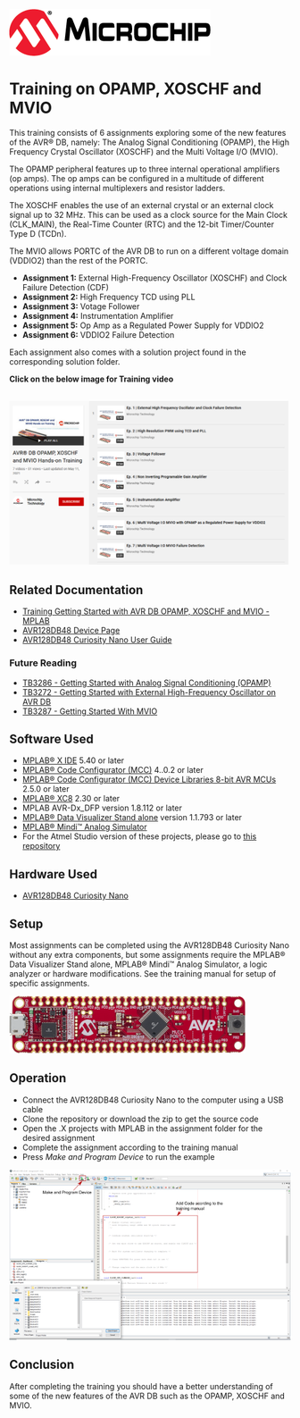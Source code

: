 <!-- Please do not change this logo with link -->
[![MCHP](images/microchip.png)](https://www.microchip.com)

# Training on OPAMP, XOSCHF and MVIO

This training consists of 6 assignments exploring some of the new features of the AVR® DB, namely: The Analog Signal Conditioning (OPAMP), the High Frequency Crystal Oscillator (XOSCHF) and the Multi Voltage I/O (MVIO). 

The OPAMP peripheral features up to three internal operational amplifiers (op amps). The op amps can be configured in a multitude of different operations using internal multiplexers and resistor ladders. 

The XOSCHF enables the use of an external crystal or an external clock signal up to 32 MHz. This can be used as a clock source for the Main Clock (CLK_MAIN), the Real-Time Counter (RTC) and the 12-bit Timer/Counter Type D (TCDn).

The MVIO allows PORTC of the AVR DB to run on a different voltage domain (VDDIO2) than the rest of the PORTC.   

* **Assignment 1:**
External High-Frequency Oscillator (XOSCHF) and Clock Failure Detection (CDF)
* **Assignment 2:**
High Frequency TCD using PLL
* **Assignment 3:**
Votage Follower
* **Assignment 4:**
Instrumentation Amplifier
* **Assignment 5:**
Op Amp as a Regulated Power Supply for VDDIO2
* **Assignment 6:**
VDDIO2 Failure Detection

Each assignment also comes with a solution project found in the corresponding solution folder. 

**Click on the below image for Training video**
<p align="left">
<br><a href="https://www.youtube.com/playlist?list=PL9B4edd-p2ag0ErR65zx306mtoHysMyPh" rel="nofollow"><img src="images/YT_Training_AVR_DB.png" alt="AVR DB" width="500"/></a>
</p>

## Related Documentation

* [Training Getting Started with AVR DB OPAMP, XOSCHF and MVIO - MPLAB](https://microchip.com/DS40002278)
* [AVR128DB48 Device Page](https://www.microchip.com/wwwproducts/en/AVR128DB48)
* [AVR128DB48 Curiosity Nano User Guide](https://www.microchip.com/DS50003037)

### Future Reading
* [TB3286 - Getting Started with Analog Signal Conditioning (OPAMP)](https://microchip.com/DS90003286)
* [TB3272 - Getting Started with External High-Frequency Oscillator on AVR DB](https://microchip.com/DS90003272)
* [TB3287 - Getting Started With MVIO](https://microchip.com/DS90003287)

## Software Used

* [MPLAB® X IDE](https://www.microchip.com/mplab/mplab-x-ide) 5.40 or later
* [MPLAB® Code Configurator (MCC)](https://www.microchip.com/mplab/mplab-code-configurator) 4..0.2 or later
* [MPLAB® Code Configurator (MCC) Device Libraries 8-bit AVR MCUs](https://www.microchip.com/mplab/mplab-code-configurator) 2.5.0 or later 
* [MPLAB® XC8](http://www.microchip.com/mplab/compilers) 2.30 or later
* MPLAB AVR-Dx_DFP version 1.8.112 or later
* [MPLAB® Data Visualizer Stand alone](https://www.microchip.com/mplab/mplab-data-visualizer) version 1.1.793 or later
* [MPLAB® Mindi™ Analog Simulator](https://www.microchip.com/mplab/mplab-mindi)
* For the Atmel Studio version of these projects, please go to [this repository](https://github.com/microchip-pic-avr-examples/avr128db48-training-on-opamp-xoschf-mvio-studio)


## Hardware Used

* [AVR128DB48 Curiosity Nano](https://www.microchip.com/DevelopmentTools/ProductDetails/PartNO/EV35L43A)

## Setup

Most assignments can be completed using the AVR128DB48 Curiosity Nano without any extra components, but some assignments require the MPLAB® Data Visualizer Stand alone, MPLAB® Mindi™ Analog Simulator, a logic analyzer or hardware modifications. See the training manual for setup of specific assignments.

![MCHP](images/avr128db48-cnano.png)

## Operation

* Connect the AVR128DB48 Curiosity Nano to the computer using a USB cable
* Clone the repository or download the zip to get the source code
* Open the .X projects with MPLAB in the assignment folder for the desired assignment
* Complete the assignment according to the training manual 
* Press *Make and Program Device* to run the example

![SetUpAssignment](images/MplabSetUp.png)


## Conclusion

After completing the training you should have a better understanding of some of the new features of the AVR DB such as the OPAMP, XOSCHF and MVIO.
